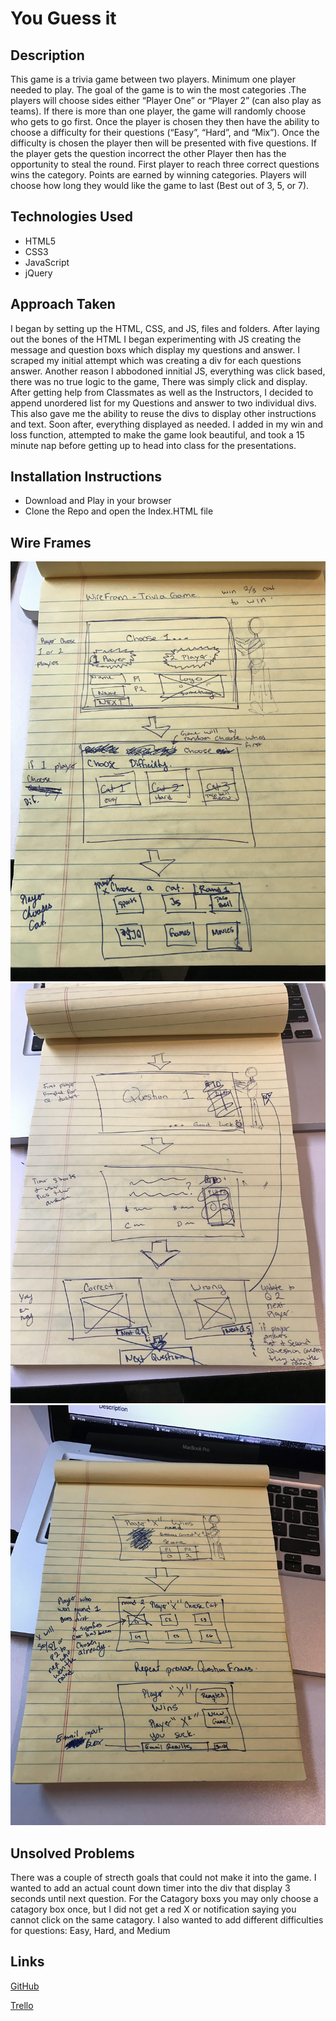 
You Guess it
=====================

## Description

This game is a trivia game between two players.  Minimum one player needed to play.  The goal of the game is to win the most categories .The players will choose sides either  “Player One” or “Player 2” (can also play as teams). If there is more than one player, the game will randomly choose who gets to go first.  Once the player is chosen they then have the ability to choose a difficulty for their questions (“Easy”, “Hard”, and “Mix”). Once the difficulty is chosen the player then will be presented with five questions. If the player gets the question incorrect the other Player then has the opportunity to steal the round. First player to reach three correct questions wins the category. Points are earned by winning categories. Players will choose how long they would like the game to last (Best out of 3, 5, or 7).

## Technologies Used

-	HTML5
-	CSS3
-	JavaScript
-	jQuery

## Approach Taken
I began by setting up the HTML, CSS, and JS, files and folders. After laying out the bones of the HTML I began experimenting with JS creating the message and question boxs which display my questions and answer. I scraped my initial attempt which was creating a div for each questions answer. Another reason I abbodoned innitial JS, everything was click based, there was no true logic to the game, There was simply click and display. After getting help from Classmates as well as the Instructors, I decided to append unordered list for my Questions and answer to two individual divs. This also gave me the ability to reuse the divs to display other instructions and text. Soon after, everything displayed as needed. I added in my win and loss function, attempted to make the game look beautiful, and took a 15 minute nap before getting up to head into class for the presentations.

## Installation Instructions

- Download and Play in your browser
-	Clone the Repo and open the Index.HTML file

## Wire Frames

![alt text](https://raw.githubusercontent.com/theamazingmrb/wdigame1/master/assets/WireFrames/w1.jpg "Wireframe1")
![alt text](https://raw.githubusercontent.com/theamazingmrb/wdigame1/master/assets/WireFrames/w2.jpg "Wireframe2")
![alt text](https://raw.githubusercontent.com/theamazingmrb/wdigame1/master/assets/WireFrames/w3.jpg "Wireframe3")
## Unsolved Problems
There was a couple of strecth goals that could not make it into the game. I wanted to add an actual count down timer into the div that display 3 seconds until next question. For the Catagory boxs you may only choose a catagory box once, but I did not get a red X or notification saying you cannot click on the same catagory. I also wanted to add different difficulties for questions: Easy, Hard, and Medium
## Links

[GitHub](https://github.com/theamazingmrb/wdigame1.git)


[Trello](https://trello.com/b/3ZHD1fzQ/wdi-sm-43-project1)

